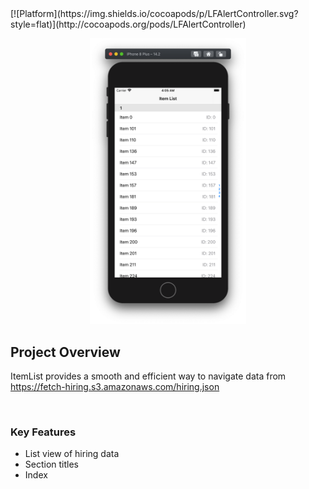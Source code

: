 <rect xmlns="http://www.w3.org/2000/svg" width="62" height="20" fill="url(#s)"/>
[![Platform](https://img.shields.io/cocoapods/p/LFAlertController.svg?style=flat)](http://cocoapods.org/pods/LFAlertController)

<p align="center">
    <img src="screenshot.png" alt="GIF walk-through" width="250">  
</p>

## Project Overview

ItemList provides a smooth and efficient way to navigate data from https://fetch-hiring.s3.amazonaws.com/hiring.json 

<br>

### Key Features

- List view of hiring data
- Section titles 
- Index 
